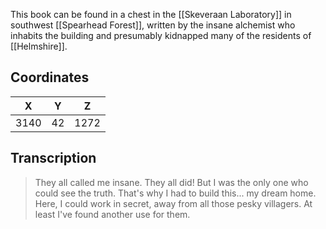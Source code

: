  

This book can be found in a chest in the [[Skeveraan Laboratory]] in southwest [[Spearhead Forest]], written by the insane alchemist who inhabits the building and presumably kidnapped many of the residents of [[Helmshire]].

## Coordinates
| **X** | **Y** | **Z** |
| :---: | :---: | :---: |
| 3140  |  42   | 1272  |

## Transcription
> They all called me insane. They all did! But I was the only one who could see the truth. That's why I had to build this... my dream home. Here, I could work in secret, away from all those pesky villagers. At least I've found another use for them.

